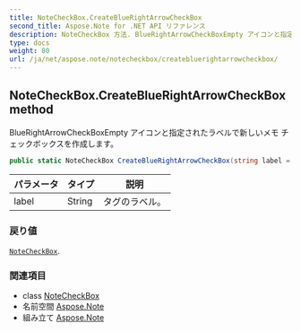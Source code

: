 ```yaml
---
title: NoteCheckBox.CreateBlueRightArrowCheckBox
second_title: Aspose.Note for .NET API リファレンス
description: NoteCheckBox 方法. BlueRightArrowCheckBoxEmpty アイコンと指定されたラベルで新しいメモ チェックボックスを作成します
type: docs
weight: 80
url: /ja/net/aspose.note/notecheckbox/createbluerightarrowcheckbox/
---
```

## NoteCheckBox.CreateBlueRightArrowCheckBox method

BlueRightArrowCheckBoxEmpty アイコンと指定されたラベルで新しいメモ チェックボックスを作成します。

```csharp
public static NoteCheckBox CreateBlueRightArrowCheckBox(string label = "Call back")
```

| パラメータ | タイプ | 説明 |
| --- | --- | --- |
| label | String | タグのラベル。 |

### 戻り値

[`NoteCheckBox`](../).

### 関連項目

* class [NoteCheckBox](../)
* 名前空間 [Aspose.Note](../../notecheckbox/)
* 組み立て [Aspose.Note](../../../)


